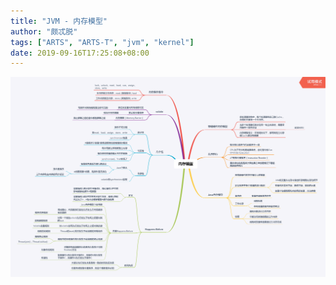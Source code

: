 ```yaml
---
title: "JVM - 内存模型"
author: "颇忒脱"
tags: ["ARTS", "ARTS-T", "jvm", "kernel"]
date: 2019-09-16T17:25:08+08:00
---
```


<!--more-->

<img src="memory-model.png" style="zoom:50%" />